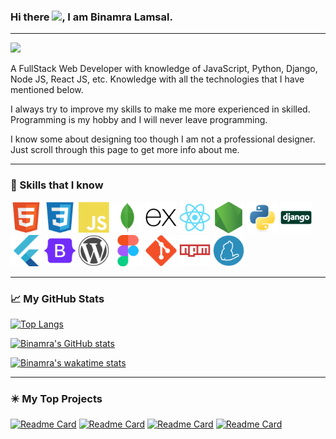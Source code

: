 ### Hi there <img src="https://raw.githubusercontent.com/MartinHeinz/MartinHeinz/master/wave.gif" width="30px">, I am Binamra Lamsal.

---

<img src="https://img.shields.io/twitter/follow/binamralamsal?style=for-the-badge" />

A FullStack Web Developer with knowledge of JavaScript, Python, Django, Node JS, React JS, etc. Knowledge with all the technologies that I have mentioned below.

I always try to improve my skills to make me more experienced in skilled. Programming is my hobby and I will never leave programming.

I know some about designing too though I am not a professional designer. Just scroll through this page to get more info about me.

---

### 💪 Skills that I know

<img src="https://raw.githubusercontent.com/devicons/devicon/c7d326b6009e60442abc35fa45706d6f30ee4c8e/icons/html5/html5-original.svg" width="50" height="50" alt="HTML Logo" /> <img src="https://raw.githubusercontent.com/devicons/devicon/c7d326b6009e60442abc35fa45706d6f30ee4c8e/icons/css3/css3-original.svg" width="50" height="50" alt="CSS Logo" /> <img src="https://raw.githubusercontent.com/devicons/devicon/c7d326b6009e60442abc35fa45706d6f30ee4c8e/icons/javascript/javascript-plain.svg" width="50" height="50" alt="JavaScript Logo" /> <img src="https://raw.githubusercontent.com/devicons/devicon/c7d326b6009e60442abc35fa45706d6f30ee4c8e/icons/mongodb/mongodb-original.svg" width="50" height="50" alt="Mongo DB Logo" /> <img src="https://raw.githubusercontent.com/devicons/devicon/c7d326b6009e60442abc35fa45706d6f30ee4c8e/icons/express/express-original.svg" width="50" height="50" alt="Express JS Logo" /> <img src="https://raw.githubusercontent.com/devicons/devicon/c7d326b6009e60442abc35fa45706d6f30ee4c8e/icons/react/react-original.svg" width="50" height="50" alt="React JS Logo" /> <img src="https://raw.githubusercontent.com/devicons/devicon/c7d326b6009e60442abc35fa45706d6f30ee4c8e/icons/nodejs/nodejs-original.svg" width="50" height="50" alt="NODE JS Logo" /> <img src="https://raw.githubusercontent.com/devicons/devicon/c7d326b6009e60442abc35fa45706d6f30ee4c8e/icons/python/python-original.svg" width="50" height="50" alt="Python Logo" /> <img src="https://raw.githubusercontent.com/devicons/devicon/c7d326b6009e60442abc35fa45706d6f30ee4c8e/icons/django/django-original.svg" width="50" height="50" alt="Django Logo" /> <img src="https://raw.githubusercontent.com/devicons/devicon/c7d326b6009e60442abc35fa45706d6f30ee4c8e/icons/flutter/flutter-original.svg" width="50" height="50" alt="Flutter Logo" /> <img src="https://raw.githubusercontent.com/devicons/devicon/c7d326b6009e60442abc35fa45706d6f30ee4c8e/icons/bootstrap/bootstrap-plain.svg" width="50" height="50" alt="Bootstrap Logo" /> <img src="https://raw.githubusercontent.com/devicons/devicon/c7d326b6009e60442abc35fa45706d6f30ee4c8e/icons/wordpress/wordpress-plain.svg" width="50" height="50" alt="WordPress Logo" /> <img src="https://raw.githubusercontent.com/devicons/devicon/c7d326b6009e60442abc35fa45706d6f30ee4c8e/icons/figma/figma-original.svg" width="50" height="50" alt="Figma Logo" /> <img src="https://raw.githubusercontent.com/devicons/devicon/c7d326b6009e60442abc35fa45706d6f30ee4c8e/icons/git/git-original.svg" width="50" height="50" alt="GIT Logo" /> <img src="https://raw.githubusercontent.com/devicons/devicon/c7d326b6009e60442abc35fa45706d6f30ee4c8e/icons/npm/npm-original-wordmark.svg" width="50" height="50" alt="NPM Logo" /> <img src="https://raw.githubusercontent.com/devicons/devicon/c7d326b6009e60442abc35fa45706d6f30ee4c8e/icons/yarn/yarn-original.svg" width="50" height="50" alt="YARN Logo" />

---

### &#x1f4c8; My GitHub Stats

[![Top Langs](https://github-readme-stats.vercel.app/api/top-langs/?username=binamracode&layout=compact&theme=ayu-mirage)](https://github.com/anuraghazra/github-readme-stats)

[![Binamra's GitHub stats](https://github-readme-stats.vercel.app/api?username=binamracode&theme=ayu-mirage)](https://github.com/anuraghazra/github-readme-stats) 

[![Binamra's wakatime stats](https://github-readme-stats.vercel.app/api/wakatime?username=binamracode&theme=ayu-mirage)](https://github.com/anuraghazra/github-readme-stats)

---

### ✴️ My Top Projects

[![Readme Card](https://github-readme-stats.vercel.app/api/pin/?username=binamracode&repo=100DaysOfCode&theme=ayu-mirage)](https://github.com/anuraghazra/github-readme-stats) [![Readme Card](https://github-readme-stats.vercel.app/api/pin/?username=binamracode&repo=crystalstocks&theme=ayu-mirage)](https://github.com/anuraghazra/github-readme-stats) [![Readme Card](https://github-readme-stats.vercel.app/api/pin/?username=binamracode&repo=My-simple-blog&theme=ayu-mirage)](https://github.com/anuraghazra/github-readme-stats) [![Readme Card](https://github-readme-stats.vercel.app/api/pin/?username=binamracode&repo=ePaste&theme=ayu-mirage)](https://github.com/anuraghazra/github-readme-stats)

<!--
**binamracode/binamracode** is a ✨ _special_ ✨ repository because its `README.md` (this file) appears on your GitHub profile.

Here are some ideas to get you started:

- 🔭 I’m currently working on ...
- 🌱 I’m currently learning ...
- 👯 I’m looking to collaborate on ...
- 🤔 I’m looking for help with ...
- 💬 Ask me about ...
- 📫 How to reach me: ...
- 😄 Pronouns: ...
- ⚡ Fun fact: ...
-->
